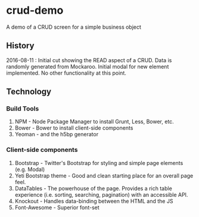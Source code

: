 # crud-demo
A demo of a CRUD screen for a simple business object

## History

2016-08-11 : Initial cut showing the READ aspect of a CRUD.  Data is randomly generated from Mockaroo.  Initial modal for new element implemented.  No other functionality at this point.

## Technology
### Build Tools
1. NPM - Node Package Manager to install Grunt, Less, Bower, etc.
2. Bower - Bower to install client-side components
3.  Yeoman - and the h5bp generator

### Client-side components
1. Bootstrap - Twitter's Bootstrap for styling and simple page elements (e.g. Modal)
2. Yeti Bootstrap theme - Good and clean starting place for an overall page feel.
2. DataTables - The powerhouse of the page.  Provides a rich table experience (i.e. sorting, searching, pagination) with an accessible API.
3. Knockout - Handles data-binding between the HTML and the JS
4. Font-Awesome - Superior font-set